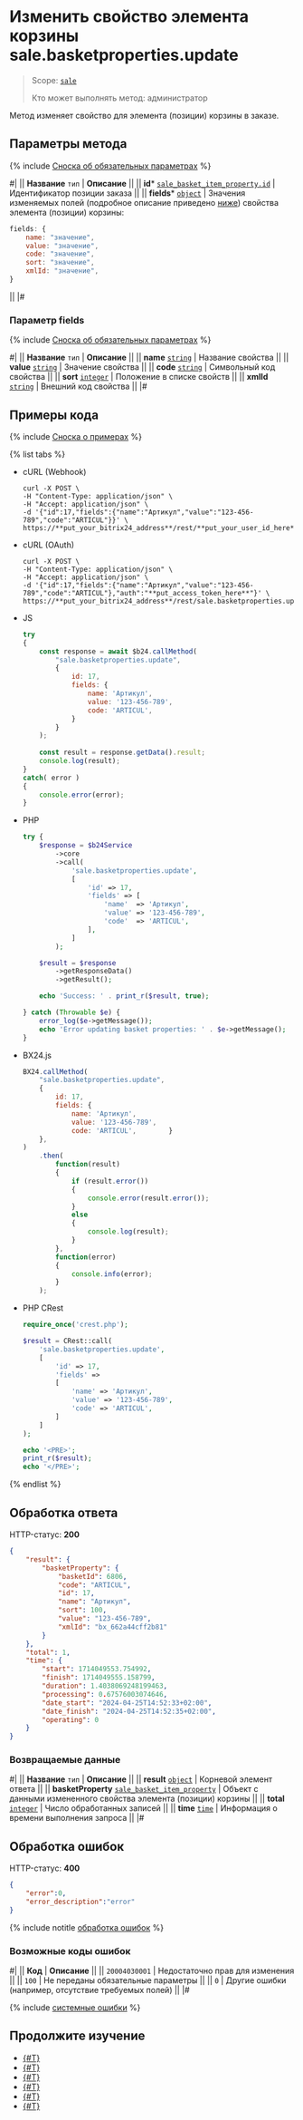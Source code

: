 # Изменить свойство элемента корзины sale.basketproperties.update

> Scope: [`sale`](../../scopes/permissions.md)
>
> Кто может выполнять метод: администратор

Метод изменяет свойство для элемента (позиции) корзины в заказе.

## Параметры метода

{% include [Сноска об обязательных параметрах](../../../_includes/required.md) %}

#|
|| **Название**
`тип` | **Описание** ||
|| **id***
[`sale_basket_item_property.id`](../data-types.md#sale_basket_item_property) | Идентификатор позиции заказа ||
|| **fields***
[`object`](../../data-types.md) | Значения изменяемых полей (подробное описание приведено [ниже](#parametr-fields)) свойства элемента (позиции) корзины:

```js
fields: {
    name: "значение",
    value: "значение",
    code: "значение",
    sort: "значение",
    xmlId: "значение",
}
```
 ||
|#

### Параметр fields

{% include [Сноска об обязательных параметрах](../../../_includes/required.md) %}

#|
|| **Название**
`тип` | **Описание** ||
|| **name**
[`string`](../../data-types.md) | Название свойства ||
|| **value**
[`string`](../../data-types.md) | Значение свойства ||
|| **code**
[`string`](../../data-types.md) | Символьный код свойства ||
|| **sort**
[`integer`](../../data-types.md) | Положение в списке свойств ||
|| **xmlId**
[`string`](../../data-types.md) | Внешний код свойства ||
|#

## Примеры кода

{% include [Сноска о примерах](../../../_includes/examples.md) %}

{% list tabs %}

- cURL (Webhook)

    ```http
    curl -X POST \
    -H "Content-Type: application/json" \
    -H "Accept: application/json" \
    -d '{"id":17,"fields":{"name":"Артикул","value":"123-456-789","code":"ARTICUL"}}' \
    https://**put_your_bitrix24_address**/rest/**put_your_user_id_here**/**put_your_webbhook_here**/sale.basketproperties.update
    ```

- cURL (OAuth)

    ```http
    curl -X POST \
    -H "Content-Type: application/json" \
    -H "Accept: application/json" \
    -d '{"id":17,"fields":{"name":"Артикул","value":"123-456-789","code":"ARTICUL"},"auth":"**put_access_token_here**"}' \
    https://**put_your_bitrix24_address**/rest/sale.basketproperties.update
    ```

- JS


    ```js
    try
    {
    	const response = await $b24.callMethod(
    		"sale.basketproperties.update",
    		{
    			id: 17,
    			fields: {
    				name: 'Артикул',
    				value: '123-456-789',
    				code: 'ARTICUL',
    			}
    		}
    	);
    	
    	const result = response.getData().result;
    	console.log(result);
    }
    catch( error )
    {
    	console.error(error);
    }
    ```

- PHP


    ```php
    try {
        $response = $b24Service
            ->core
            ->call(
                'sale.basketproperties.update',
                [
                    'id' => 17,
                    'fields' => [
                        'name'  => 'Артикул',
                        'value' => '123-456-789',
                        'code'  => 'ARTICUL',
                    ],
                ]
            );
    
        $result = $response
            ->getResponseData()
            ->getResult();
    
        echo 'Success: ' . print_r($result, true);
    
    } catch (Throwable $e) {
        error_log($e->getMessage());
        echo 'Error updating basket properties: ' . $e->getMessage();
    }
    ```

- BX24.js

    ```js
    BX24.callMethod(
        "sale.basketproperties.update",
        {
            id: 17,
            fields: {
                name: 'Артикул',
                value: '123-456-789',
                code: 'ARTICUL',		}
        },
    )
        .then(
            function(result)
            {
                if (result.error())
                {
                    console.error(result.error());
                }
                else
                {
                    console.log(result);
                }
            },
            function(error)
            {
                console.info(error);
            }
        );
    ```

- PHP CRest

    ```php
    require_once('crest.php');

    $result = CRest::call(
        'sale.basketproperties.update',
        [
            'id' => 17,
            'fields' =>
            [
                'name' => 'Артикул',
                'value' => '123-456-789',
                'code' => 'ARTICUL',
            ]
        ]
    );

    echo '<PRE>';
    print_r($result);
    echo '</PRE>';
    ```

{% endlist %}

## Обработка ответа

HTTP-статус: **200**

```json
{
    "result": {
        "basketProperty": {
            "basketId": 6806,
            "code": "ARTICUL",
            "id": 17,
            "name": "Артикул",
            "sort": 100,
            "value": "123-456-789",
            "xmlId": "bx_662a44cff2b81"
        }
    },
    "total": 1,
    "time": {
        "start": 1714049553.754992,
        "finish": 1714049555.158799,
        "duration": 1.4038069248199463,
        "processing": 0.67576003074646,
        "date_start": "2024-04-25T14:52:33+02:00",
        "date_finish": "2024-04-25T14:52:35+02:00",
        "operating": 0
    }
}
```

### Возвращаемые данные

#|
|| **Название**
`тип` | **Описание** ||
|| **result**
[`object`](../../data-types.md) | Корневой элемент ответа ||
|| **basketProperty**
[`sale_basket_item_property`](../data-types.md#sale_basket_item_property) | Объект с данными измененного свойства элемента (позиции) корзины ||
|| **total**
[`integer`](../../data-types.md) | Число обработанных записей ||
|| **time**
[`time`](../../data-types.md) | Информация о времени выполнения запроса ||
|#

## Обработка ошибок

HTTP-статус: **400**

```json
{
    "error":0,
    "error_description":"error"
}
```

{% include notitle [обработка ошибок](../../../_includes/error-info.md) %}

### Возможные коды ошибок

#|
|| **Код** | **Описание** ||
|| `20004030001` | Недостаточно прав для изменения ||
|| `100` | Не переданы обязательные параметры ||
|| `0` | Другие ошибки (например, отсутствие требуемых полей) ||
|#

{% include [системные ошибки](../../../_includes/system-errors.md) %}

## Продолжите изучение

- [{#T}](./index.md)
- [{#T}](./sale-basket-properties-add.md)
- [{#T}](./sale-basket-properties-get.md)
- [{#T}](./sale-basket-properties-list.md)
- [{#T}](./sale-basket-properties-delete.md)
- [{#T}](./sale-basket-properties-get-fields.md)